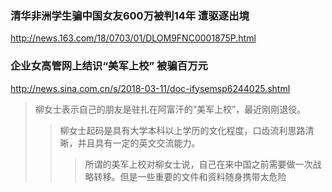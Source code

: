 ### 清华非洲学生骗中国女友600万被判14年 遭驱逐出境
http://news.163.com/18/0703/01/DLOM9FNC0001875P.html
### 企业女高管网上结识“美军上校” 被骗百万元
http://news.sina.com.cn/s/2018-03-11/doc-ifysemsp6244025.shtml
>柳女士表示自己的朋友是驻扎在阿富汗的“美军上校”，最近刚刚退役。
>>柳女士起码是具有大学本科以上学历的文化程度，口齿流利思路清晰，并且具有一定的英文交流能力。
>>>所谓的美军上校对柳女士说，自己在来中国之前需要做一次战略转移。但是一些重要的文件和资料随身携带太危险